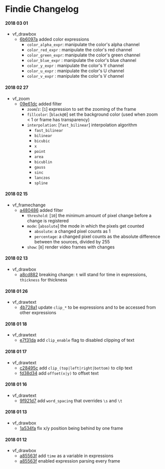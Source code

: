 # Findie Changelog

#### 2018 03 01

- vf_drawbox
    - [6b6097a](https://github.com/findie/FFmpeg/commit/6b6097a04660ea7d433415e23e8a3acf30d49a42) added color expressions 
        - `color_alpha_expr`: manipulate the color's alpha channel
        - `color_red_expr`  : manipulate the color's red channel
        - `color_green_expr`: manipulate the color's green channel
        - `color_blue_expr` : manipulate the color's blue channel
        - `color_y_expr`    : manipulate the color's Y channel
        - `color_u_expr`    : manipulate the color's U channel
        - `color_v_expr`    : manipulate the color's V channel

#### 2018 02 27

- vf_zoom
    - [09e61dc](https://github.com/findie/FFmpeg/commit/09e61dc1f9091b0dee476a8d5c0124532895e066) added filter
        - `zoom`/`z`: [`1`] expression to set the zooming of the frame
        - `fillcolor`: [`black@0`] set the background color (used when zoom < 1 or frame has transparency)
        - `interpolation`: [`fast_bilinear`] interpolation algorithm
            - `fast_bilinear` 
            - `bilinear` 
            - `bicubic` 
            - `x` 
            - `point` 
            - `area` 
            - `bicublin` 
            - `gauss` 
            - `sinc` 
            - `lanczos` 
            - `spline` 

#### 2018 02 15 
    
- vf_framechange
    - [a480486](https://github.com/findie/FFmpeg/commit/a480486c79d0e7f24ff7e343a912a48bf76628ab) added filter
        - `threshold`: [`10`] the minimum amount of pixel change before a change is registered
        - `mode`: [`absolute`] the mode in which the pixels get counted
            - `absolute`: a changed pixel counts as 1
            - `percentage`: a changed pixel counts as the absolute difference between the sources, divided by 255
        - `show`: [`0`] render video frames with changes    

#### 2018 02 13

- vf_drawbox
    - [a8cd882](https://github.com/findie/FFmpeg/commit/a8cd88258b2691dc36403140ef4b966dd515ee80) breaking change: `t` will stand for time in expressions, `thickness` for thickness

#### 2018 01 26

- vf_drawtext
    - [4b728a1](https://github.com/findie/FFmpeg/commit/4b728a1673efdec99d47a3010d944fed4a5955b3) update `clip_*` to be expressions and to be accessed from other expressions

#### 2018 01 18

- vf_drawtext
    - [e7f31da](https://github.com/findie/FFmpeg/commit/e7f31da455b6e905efb882eac2ccd44b6975b3a7) add `clip_enable` flag to disabled clipping of text

#### 2018 01 17

- vf_drawtext
    - [c28495c](https://github.com/findie/FFmpeg/commit/c28495c55c6fb75a8ad5edc9e92b40761f49c791) add `clip_(top|left|right|bottom)` to clip text 
    - [fd38d34](https://github.com/findie/FFmpeg/commit/fd38d347b2545970c2db526491f6d5090ab8385e) add `offset(x|y)` to offset text

#### 2018 01 16

- vf_drawtext
    - [9f921d7](https://github.com/findie/FFmpeg/commit/9f921d7f28dc835c0966afecb29873458440aeca) add `word_spacing` that overrides `\s` and `\t` 

#### 2018 01 13

- vf_drawbox
    - [1a534fa](https://github.com/findie/FFmpeg/commit/1a534fa7346858e7996877121c3ffa5e91c83150) fix x/y position being behind by one frame

#### 2018 01 12

- vf_drawbox
    - [a85563f](https://github.com/findie/FFmpeg/commit/a85563f5c3cad453228b7f0a0dabccacb768b877) add `time` as a variable in expressions
    - [a85563f](https://github.com/findie/FFmpeg/commit/a85563f5c3cad453228b7f0a0dabccacb768b877) enabled expression parsing every frame 